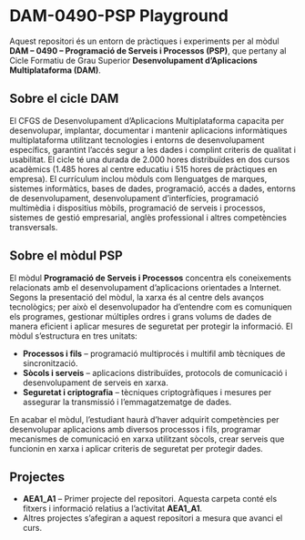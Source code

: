# DAM-0490-PSP Playground

Aquest repositori és un entorn de pràctiques i experiments per al mòdul **DAM – 0490 – Programació de Serveis i Processos (PSP)**, que pertany al Cicle Formatiu de Grau Superior **Desenvolupament d’Aplicacions Multiplataforma (DAM)**.

## Sobre el cicle DAM

El CFGS de Desenvolupament d’Aplicacions Multiplataforma capacita per desenvolupar, implantar, documentar i mantenir aplicacions informàtiques multiplataforma utilitzant tecnologies i entorns de desenvolupament específics, garantint l’accés segur a les dades i complint criteris de qualitat i usabilitat. El cicle té una durada de 2.000 hores distribuïdes en dos cursos acadèmics (1.485 hores al centre educatiu i 515 hores de pràctiques en empresa). El currículum inclou mòduls com llenguatges de marques, sistemes informàtics, bases de dades, programació, accés a dades, entorns de desenvolupament, desenvolupament d’interfícies, programació multimèdia i dispositius mòbils, programació de serveis i processos, sistemes de gestió empresarial, anglès professional i altres competències transversals.

## Sobre el mòdul PSP

El mòdul **Programació de Serveis i Processos** concentra els coneixements relacionats amb el desenvolupament d’aplicacions orientades a Internet. Segons la presentació del mòdul, la xarxa és al centre dels avanços tecnològics; per això el desenvolupador ha d’entendre com es comuniquen els programes, gestionar múltiples ordres i grans volums de dades de manera eficient i aplicar mesures de seguretat per protegir la informació. El mòdul s’estructura en tres unitats:

- **Processos i fils** – programació multiprocés i multifil amb tècniques de sincronització.
- **Sòcols i serveis** – aplicacions distribuïdes, protocols de comunicació i desenvolupament de serveis en xarxa.
- **Seguretat i criptografia** – tècniques criptogràfiques i mesures per assegurar la transmissió i l’emmagatzematge de dades.

En acabar el mòdul, l’estudiant haurà d’haver adquirit competències per desenvolupar aplicacions amb diversos processos i fils, programar mecanismes de comunicació en xarxa utilitzant sòcols, crear serveis que funcionin en xarxa i aplicar criteris de seguretat per protegir dades.

## Projectes

- **AEA1_A1** – Primer projecte del repositori. Aquesta carpeta conté els fitxers i informació relatius a l’activitat **AEA1_A1**.
- Altres projectes s’afegiran a aquest repositori a mesura que avanci el curs.
